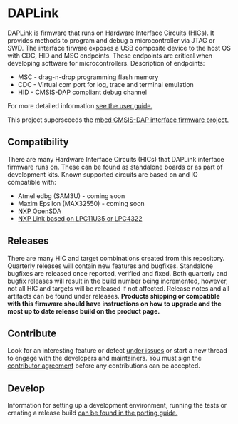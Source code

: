 # DAPLink
DAPLink is firmware that runs on Hardware Interface Circuits (HICs). It provides methods to program and debug a microcontroller via JTAG or SWD. The interface firware exposes a USB composite device to the host OS with CDC, HID and MSC endpoints. These endpoints are critical when developing software for microcontrollers. Description of endpoints:
* MSC - drag-n-drop programming flash memory
* CDC - Virtual com port for log, trace and terminal emulation
* HID - CMSIS-DAP compliant debug channel

For more detailed information [see the user guide.](https://github.com/mbedmicro/DAPLink/USER-GUIDE.md)

This project supersceeds the [mbed CMSIS-DAP interface firmware project.](https://github.com/mbedmicro/CMSIS-DAP/)

## Compatibility
There are many Hardware Interface Circuits (HICs) that DAPLink interface firmware runs on. These can be found as standalone boards or as part of development kits. Known supported circuits are based on and IO compatible with:
* Atmel edbg (SAM3U) - coming soon
* Maxim Epsilon (MAX32550) - coming soon
* [NXP OpenSDA](http://www.nxp.com/products/software-and-tools/run-time-software/kinetis-software-and-tools/ides-for-kinetis-mcus/opensda-serial-and-debug-adapter:OPENSDA)
* [NXP Link based on LPC11U35 or LPC4322](https://www.lpcware.com/LPCXpressoBoards)

## Releases
There are many HIC and target combinations created from this repository. Quarterly releases will contain new features and bugfixes. Standalone bugfixes are released once reported, verified and fixed. Both quarterly and bugfix releases will result in the build number being incremented, however, not all HIC and targets will be released if not affected. Release notes and all artifacts can be found under releases. **Products shipping or compatible with this firmware should have instructions on how to upgrade and the most up to date release build on the product page.**

## Contribute
Look for an interesting feature or defect [under issues](https://github.com/mbedmicro/DAPLink/issues) or start a new thread to engage with the developers and maintainers. You must sign the [contributor agreement](https://developer.mbed.org/contributor_agreement/) before any contributions can be accepted.

## Develop
Information for setting up a development environment, running the tests or creating a release build [can be found in the porting guide.](https://github.com/mbedmicro/DAPLink/PORTING.md)

